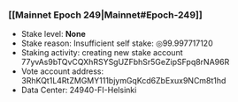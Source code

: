 ### [[Mainnet Epoch 249|Mainnet#Epoch-249]]
* Stake level: **None**
* Stake reason: Insufficient self stake: ◎99.997717120
* Staking activity: creating new stake account 77yvAs9bTQvCQXhRSYSgUZFbhSr5GeZipSFpq8rNA96R
* Vote account address: 3RhKQt1L4RtZMGMY111bjymGqKcd6ZbExux9NCm8t1hd
* Data Center: 24940-FI-Helsinki